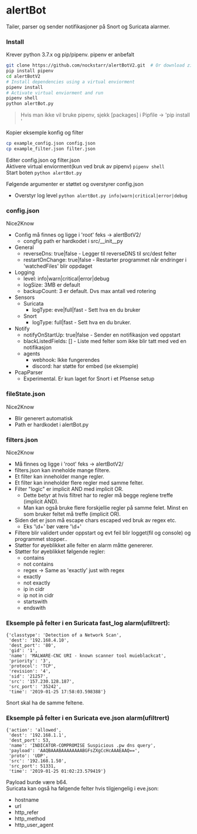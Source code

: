 # alertBot
Tailer, parser og sender notifikasjoner på Snort og Suricata alarmer.
### Install
Krever python 3.7.x og pip/pipenv. pipenv er anbefalt
```bash
git clone https://github.com/nockstarr/alertBotV2.git  # Or download zip
pip install pipenv
cd alertBotV2
# Install dependencies using a virtual enviorment
pipenv install
# Activate virtual enviorment and run
pipenv shell
python alertBot.py
```
> Hvis man ikke vil bruke pipenv, sjekk [packages] i Pipfile -> 'pip install <package>'


Kopier eksemple konfig og filter 
```bash
cp example_config.json config.json
cp example_filter.json filter.json
```
Editer config.json og filter.json  
Aktivere virtual enviorment(kun ved bruk av pipenv) `pipenv shell`  
Start boten `python alertBot.py`  

Følgende argumenter er støttet og overstyrer config.json    
* Overstyr log level `python alertBot.py info|warn|critical|error|debug`
### config.json
Nice2Know
* Config må finnes og ligge i 'root' feks -> alertBotV2/
    - congfig path er hardkodet i src/__init__py
* General
    - reverseDns: true|false - Legger til reverseDNS til src/dest felter
    - restartOnChange: true|false - Restarter programmet når endringer i 'watchedFiles' blir oppdaget
* Logging
    - level: info|warn|critical|error|debug
    - logSize: 3MB er default
    - backupCount: 3 er default. Dvs max antall ved rotering
* Sensors
    - Suricata
        - logType: eve|full|fast - Sett hva en du bruker
    - Snort
        - logType: full|fast - Sett hva en du bruker.
* Notify
    - notifyOnStartUp: true|false - Sender en notifikasjon ved oppstart
    - blackListedFields: [] - Liste med felter som ikke blir tatt med ved en notifikasjon
    - agents
        - webhook: Ikke fungerendes
        - discord: har støtte for embed (se eksemple)
* PcapParser
    - Experimental. Er kun laget for Snort i et Pfsense setup
### fileState.json
Nice2Know
* Blir generert automatisk
* Path er hardkodet i alertBot.py
### filters.json
Nice2Know
* Må finnes og ligge i 'root' feks -> alertBotV2/
* filters.json kan inneholde mange filtere.
* Et filter kan inneholder mange regler. 
* Et filter kan inneholder flere regler med samme felter.
* Filter "logic" er implicit AND med implicit OR.
    - Dette betyr at hvis filtret har to regler må begge reglene treffe (implicit AND).
    - Man kan også bruke flere forskjellie regler på samme felet. Minst en som bruker feltet må treffe (implicit OR).
* Siden det er json må escape chars escaped ved bruk av regex etc.
    - Eks '\d+' bør være '\\d+'
* Filtere blir validert under oppstart og evt feil blir logget(fil og console) og programmet stopper..
* Støtter for øyeblikket alle felter en alarm måtte genererer.
* Støtter for øyeblikket følgende regler:
    - contains
    - not contains
    - regex -> Same as 'exactly' just with regex
    - exactly
    - not exactly
    - ip in cidr
    - ip not in cidr
    - startswith
    - endswith

### Eksemple på felter i en Suricata fast_log alarm(ufiltrert):
```
{'classtype': 'Detection of a Network Scan',
 'dest': '192.168.4.10',
 'dest_port': '80',
 'gid': '1',
 'name': 'MALWARE-CNC URI - known scanner tool muieblackcat',
 'priority': '3',
 'protocol': 'TCP',
 'revision': '4',
 'sid': '21257',
 'src': '157.230.128.187',
 'src_port': '35242',
 'time': '2019-01-25 17:58:03.598388'}
```
Snort skal ha de samme feltene.
### Eksemple på felter i en Suricata eve.json alarm(ufiltrert)
```
{'action': 'allowed',
 'dest': '192.168.1.1',
 'dest_port': 53,
 'name': 'INDICATOR-COMPROMISE Suspicious .pw dns query',
 'payload': 'AAQBAAABAAAAAAAABGFsZXgCcHcAAAEAAQ==',
 'proto': 'UDP',
 'src': '192.168.1.50',
 'src_port': 51331,
 'time': '2019-01-25 01:02:23.579419'}
```
Payload burde være b64.  
Suricata kan også ha følgende felter hvis tilgjengelig i eve.json:
 * hostname
 * url
 * http_refer
 * http_method
 * http_user_agent
 

        